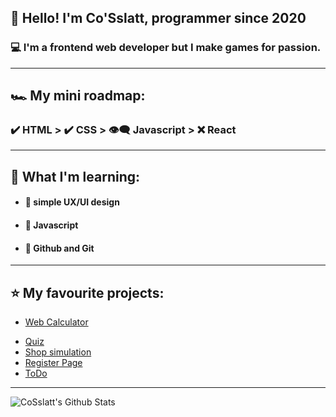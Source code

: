 ## 🤵 Hello! I'm Co'Sslatt, programmer since 2020

### 💻 I'm a frontend web developer but I make games for passion.

---

## 🏎 My mini roadmap:
### ✔️ HTML > ✔️ CSS > 👁‍🗨 Javascript > ❌ React

---

## 📒 What I'm learning:
- #### 🔰 simple UX/UI design
- #### 🔰 Javascript
- #### 🔰 Github and Git

---

## ⭐️ My favourite projects:
- <a href="https://github.com/Narcikss/WebCalculator">Web Calculator</a>
<!-- - <a href="https://github.com/Narcikss/CurrencyExchange">Currency Exchange</a> -->
- <a href="https://github.com/Narcikss/Quiz">Quiz</a>
- <a href="https://github.com/Narcikss/Shop-simulation">Shop simulation</a>
- <a href="https://github.com/Narcikss/RegisterPage">Register Page</a>
- <a href="https://github.com/Narcikss/NewToDo">ToDo</a>

---

<img align="left" alt="CoSslatt's Github Stats" src="https://github-readme-stats.vercel.app/api?username=CoSslatt&theme=radical" />
